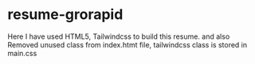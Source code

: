 # resume-grorapid

Here I have used HTML5, Tailwindcss to build this resume.
and also Removed unused class from index.htmt file, tailwindcss class is stored in main.css
